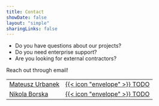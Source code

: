 ```yaml
---
title: Contact
showDate: false
layout: "simple"
sharingLinks: false
---
```


* Do you have questions about our projects?
* Do you need enterprise support? 
* Are you looking for external contractors?

Reach out through email!

<table align="center">
    <tr>
        <td><a href="/authors/shanduur/">Mateusz Urbanek</a></td>
        <td><a href="mailto:TODO">{{< icon "envelope" >}} TODO</a></td>
    </tr>
    <tr>
        <td><a href="/authors/niesmaczne/">Nikola Borska</a></td>
        <td><a href="mailto:TODO">{{< icon "envelope" >}} TODO</a></td>
    </tr>
</table>

